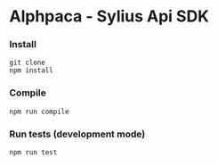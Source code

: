 # Alphpaca - Sylius Api SDK

### Install
    git clone 
    npm install

### Compile
    npm run compile

### Run tests (development mode)
    npm run test
    
